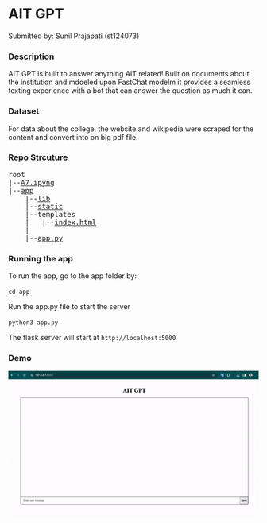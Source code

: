 # AIT GPT

Submitted by: Sunil Prajapati (st124073)

### Description

AIT GPT is built to answer anything AIT related! Built on documents about the institution and mdoeled upon FastChat modelm it provides a seamless texting experience with a bot that can answer the question as much it can.

### Dataset
For data about the college, the website and wikipedia were scraped for the content and convert into on big pdf file.

### Repo Strcuture
<pre>
root
|--<a href="https://github.com/scherbatsky-jr/nlp-ait-gpt/blob/main/A7.ipynb">A7.ipyng</a>
|--<a href="https://github.com/scherbatsky-jr/nlp-ait-gpt/blob/main/app">app</a>
    |--<a href="https://github.com/scherbatsky-jr/nlp-ait-gpt/blob/main/app/lib">lib</a>
    |--<a href="https://github.com/scherbatsky-jr/nlp-ait-gpt/blob/main/app/static">static</a>
    |--<a>templates</a>
    |   |--<a href="https://github.com/scherbatsky-jr/nlp-ait-gpt/blob/main/app/templates/index.html">index.html</a>
    |
    |--<a href="https://github.com/scherbatsky-jr/nlp-ait-gpt/blob/main/app/main.py">app.py</a>
</pre>

### Running the app

To run the app, go to the app folder by:

`cd app`

Run the app.py file to start the server

`python3 app.py`

The flask server will start at `http://localhost:5000`

### Demo
![External GIF](media/demo.gif)

